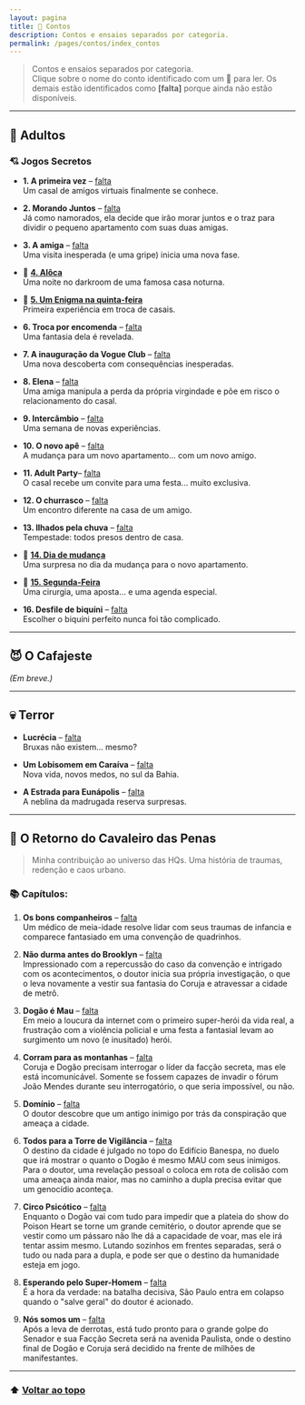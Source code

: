 ```yaml
---
layout: pagina
title: 📝 Contos
description: Contos e ensaios separados por categoria.
permalink: /pages/contos/index_contos
---
```


> Contos e ensaios separados por categoria.  
> Clique sobre o nome do conto identificado com um 📝 para ler. Os demais estão identificados como **[falta]** porque ainda não estão disponíveis.

---

## 🧩 Adultos

### 💘 Jogos Secretos

- **1. A primeira vez** – [falta](https://itxesco.github.io/pages/contos/primeiroape.html)  
  Um casal de amigos virtuais finalmente se conhece.

- **2. Morando Juntos** – [falta](https://itxesco.github.io/pages/contos/primeiroape.html)  
  Já como namorados, ela decide que irão morar juntos e o traz para dividir o pequeno apartamento com suas duas amigas.

- **3. A amiga** – [falta](https://itxesco.github.io/pages/contos/depila.html)  
  Uma visita inesperada (e uma gripe) inicia uma nova fase.

- 📝 [**4. Alôca**](https://itxesco.github.io/pages/contos/adultos/aloca.html)  
  Uma noite no darkroom de uma famosa casa noturna.

- 📝 [**5. Um Enigma na quinta-feira**](https://itxesco.github.io/pages/contos/adultos/enigma.html)  
  Primeira experiência em troca de casais.

- **6. Troca por encomenda** – [falta](https://itxesco.github.io/pages/contos/encomenda.html)  
  Uma fantasia dela é revelada.

- **7. A inauguração da Vogue Club** – [falta](https://itxesco.github.io/pages/contos/depe.html)  
  Uma nova descoberta com consequências inesperadas.

- **8. Elena** – [falta](https://itxesco.github.io/pages/contos/elena.html)  
  Uma amiga manipula a perda da própria virgindade e põe em risco o relacionamento do casal.

- **9. Intercâmbio** – [falta](https://itxesco.github.io/pages/contos/intercambio.html)  
  Uma semana de novas experiências.

- **10. O novo apê** – [falta](https://itxesco.github.io/pages/contos/ape.html)  
  A mudança para um novo apartamento... com um novo amigo.

- **11. Adult Party**– [falta](https://itxesco.github.io/pages/contos/adultos/adult_party.html)  
  O casal recebe um convite para uma festa... muito exclusiva.

- **12. O churrasco** – [falta](https://itxesco.github.io/pages/contos/churras.html)  
  Um encontro diferente na casa de um amigo.

- **13. Ilhados pela chuva** – [falta](https://itxesco.github.io/pages/contos/chuva.html)  
  Tempestade: todos presos dentro de casa.

- 📝 [**14. Dia de mudança**](https://itxesco.github.io/pages/contos/adultos/dia_de_mudanca.html)  
  Uma surpresa no dia da mudança para o novo apartamento.

- 📝 [**15. Segunda-Feira**](https://itxesco.github.io/pages/contos/adultos/segundaf.html)  
  Uma cirurgia, uma aposta... e uma agenda especial.

- **16. Desfile de biquíni** – [falta](https://itxesco.github.io/pages/contos/desfile.html)  
  Escolher o biquíni perfeito nunca foi tão complicado.

---

## 😈 O Cafajeste

*(Em breve.)*

---

## 💀 Terror

- **Lucrécia** – [falta](https://itxesco.github.io/pages/contos/lucrecia.html)  
  Bruxas não existem... mesmo?

- **Um Lobisomem em Caraíva** – [falta](https://itxesco.github.io/pages/contos/lobisomem.html)  
  Nova vida, novos medos, no sul da Bahia.

- **A Estrada para Eunápolis** – [falta](https://itxesco.github.io/pages/contos/estrada.html)  
  A neblina da madrugada reserva surpresas.

---

## 🦉 O Retorno do Cavaleiro das Penas

> Minha contribuição ao universo das HQs. Uma história de traumas, redenção e caos urbano.

### 📚 Capítulos:

1. **Os bons companheiros** – [falta](https://itxesco.github.io/pages/contos/coruja/1_companheiros.html)  
   Um médico de meia-idade resolve lidar com seus traumas de infancia e comparece fantasiado em uma convenção de quadrinhos.

2. **Não durma antes do Brooklyn** – [falta](https://itxesco.github.io/pages/contos/coruja/2_dontsleeptillbrooklyn.html)  
   Impressionado com a repercussão do caso da convenção e intrigado com os acontecimentos, o doutor inicia sua própria investigação, o que o leva novamente a vestir sua fantasia do Coruja e atravessar a cidade de  metrô.

3. **Dogão é Mau** – [falta](https://itxesco.github.io/pages/contos/coruja/3_dogaoehmau.html)  
   Em meio a loucura da internet com o primeiro super-herói da vida real, a frustração com a violência policial e uma festa a fantasial levam ao surgimento um novo (e inusitado) herói.

4. **Corram para as montanhas** – [falta](https://itxesco.github.io/pages/contos/coruja/4_detonationbouleavard.html)  
   Coruja e Dogão precisam interrogar o líder da facção secreta, mas ele está incomunicável. Somente se fossem capazes de invadir o fórum João Mendes durante seu interrogatório, o que seria impossível, ou não.

5. **Domínio** – [falta](https://itxesco.github.io/pages/contos/coruja/5_dominio.html)  
   O doutor descobre que um antigo inimigo por trás da conspiração que ameaça a cidade.

6. **Todos para a Torre de Vigilância** – [falta](https://itxesco.github.io/pages/contos/coruja/6_allalongthewatchtower.html)  
   O destino da cidade é julgado no topo do Edifício Banespa, no duelo que irá mostrar o quanto o Dogão é mesmo MAU com seus inimigos. Para o doutor, uma revelação  pessoal o coloca em rota de colisão com uma ameaça ainda maior, mas no caminho a dupla precisa evitar que um genocídio aconteça.

7. **Circo Psicótico** – [falta](https://itxesco.github.io/pages/contos/coruja/6_psychocircus.html)  
   Enquanto o Dogão vai com tudo para impedir que a plateia do show do Poison Heart se torne um grande cemitério,  o doutor aprende que se vestir como um pássaro não lhe dá a capacidade de voar, mas ele irá tentar assim mesmo. Lutando sozinhos em frentes separadas, será o tudo ou nada para a dupla, e pode ser que o destino da humanidade esteja em jogo.

8. **Esperando pelo Super-Homem** – [falta](https://itxesco.github.io/pages/contos/coruja/7_weareone.html)  
   É a hora da verdade: na batalha decisiva, São Paulo entra em colapso quando o "salve geral" do doutor é acionado.

9. **Nós somos um** – [falta](https://itxesco.github.io/pages/contos/coruja/7_weareone.html)  
   Após a leva de derrotas, está tudo pronto para o grande golpe do Senador e sua Facção Secreta será na avenida Paulista, onde o destino final de Dogão e Coruja será decidido na frente de milhões de manifestantes.

---

### ⬆️ [Voltar ao topo](#contos)
